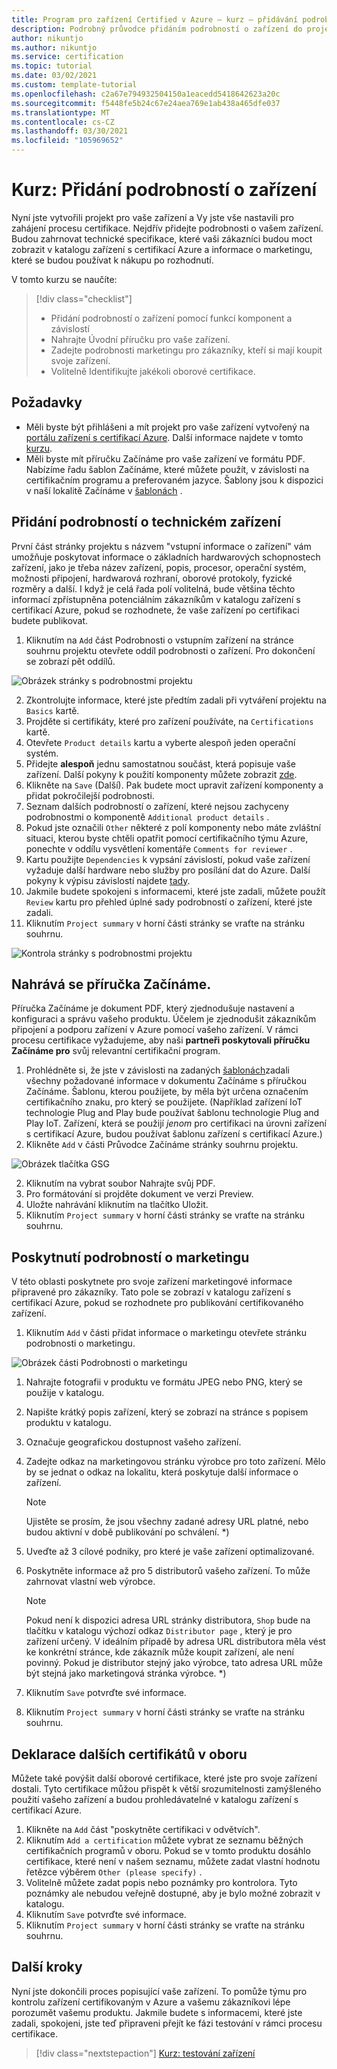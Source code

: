 ```yaml
---
title: Program pro zařízení Certified v Azure – kurz – přidávání podrobností o zařízení
description: Podrobný průvodce přidáním podrobností o zařízení do projektu na portálu zařízení s certifikací Azure
author: nikuntjo
ms.author: nikuntjo
ms.service: certification
ms.topic: tutorial
ms.date: 03/02/2021
ms.custom: template-tutorial
ms.openlocfilehash: c2a67e794932504150a1eacedd5418642623a20c
ms.sourcegitcommit: f5448fe5b24c67e24aea769e1ab438a465dfe037
ms.translationtype: MT
ms.contentlocale: cs-CZ
ms.lasthandoff: 03/30/2021
ms.locfileid: "105969652"
---
```

# <a name="tutorial-add-device-details"></a>Kurz: Přidání podrobností o zařízení

Nyní jste vytvořili projekt pro vaše zařízení a Vy jste vše nastavili pro zahájení procesu certifikace. Nejdřív přidejte podrobnosti o vašem zařízení. Budou zahrnovat technické specifikace, které vaši zákazníci budou moct zobrazit v katalogu zařízení s certifikací Azure a informace o marketingu, které se budou používat k nákupu po rozhodnutí.

V tomto kurzu se naučíte:

> [!div class="checklist"]
> * Přidání podrobností o zařízení pomocí funkcí komponent a závislostí
> * Nahrajte Úvodní příručku pro vaše zařízení.
> * Zadejte podrobnosti marketingu pro zákazníky, kteří si mají koupit svoje zařízení.
> * Volitelně Identifikujte jakékoli oborové certifikace.

## <a name="prerequisites"></a>Požadavky

* Měli byste být přihlášeni a mít projekt pro vaše zařízení vytvořený na [portálu zařízení s certifikací Azure](https://certify.azure.com). Další informace najdete v tomto [kurzu](tutorial-01-creating-your-project.md).
* Měli byste mít příručku Začínáme pro vaše zařízení ve formátu PDF. Nabízíme řadu šablon Začínáme, které můžete použít, v závislosti na certifikačním programu a preferovaném jazyce. Šablony jsou k dispozici v naší lokalitě Začínáme v [šablonách](https://aka.ms/GSTemplate "Začít šablony") .

## <a name="adding-technical-device-details"></a>Přidání podrobností o technickém zařízení

První část stránky projektu s názvem "vstupní informace o zařízení" vám umožňuje poskytovat informace o základních hardwarových schopnostech zařízení, jako je třeba název zařízení, popis, procesor, operační systém, možnosti připojení, hardwarová rozhraní, oborové protokoly, fyzické rozměry a další. I když je celá řada polí volitelná, bude většina těchto informací zpřístupněna potenciálním zákazníkům v katalogu zařízení s certifikací Azure, pokud se rozhodnete, že vaše zařízení po certifikaci budete publikovat.

1. Kliknutím na `Add` část Podrobnosti o vstupním zařízení na stránce souhrnu projektu otevřete oddíl podrobnosti o zařízení. Pro dokončení se zobrazí pět oddílů.

![Obrázek stránky s podrobnostmi projektu](./media/images/device-details-menu.png)

2. Zkontrolujte informace, které jste předtím zadali při vytváření projektu na `Basics` kartě.
1. Projděte si certifikáty, které pro zařízení používáte, na `Certifications` kartě.
1. Otevřete `Product details` kartu a vyberte alespoň jeden operační systém.
1. Přidejte **alespoň** jednu samostatnou součást, která popisuje vaše zařízení. Další pokyny k použití komponenty můžete zobrazit [zde](how-to-using-the-components-feature.md).
1. Klikněte na `Save` (Další). Pak budete moct upravit zařízení komponenty a přidat pokročilejší podrobnosti.
1. Seznam dalších podrobností o zařízení, které nejsou zachyceny podrobnostmi o komponentě `Additional product details` .
1. Pokud jste označili `Other` některé z polí komponenty nebo máte zvláštní situaci, kterou byste chtěli opatřit pomocí certifikačního týmu Azure, ponechte v oddílu vysvětlení komentáře `Comments for reviewer` .
1. Kartu použijte `Dependencies` k vypsání závislostí, pokud vaše zařízení vyžaduje další hardware nebo služby pro posílání dat do Azure. Další pokyny k výpisu závislostí najdete [tady](how-to-indirectly-connected-devices.md).
1. Jakmile budete spokojeni s informacemi, které jste zadali, můžete použít `Review` kartu pro přehled úplné sady podrobností o zařízení, které jste zadali.
1. Kliknutím `Project summary` v horní části stránky se vraťte na stránku souhrnu.

![Kontrola stránky s podrobnostmi projektu](./media/images/sample-device-details.png)

## <a name="uploading-a-get-started-guide"></a>Nahrává se příručka Začínáme.

Příručka Začínáme je dokument PDF, který zjednodušuje nastavení a konfiguraci a správu vašeho produktu. Účelem je zjednodušit zákazníkům připojení a podporu zařízení v Azure pomocí vašeho zařízení. V rámci procesu certifikace vyžadujeme, aby naši **partneři poskytovali příručku Začínáme pro** svůj relevantní certifikační program.

1. Prohlédněte si, že jste v závislosti na zadaných [šablonách](https://aka.ms/GSTemplate)zadali všechny požadované informace v dokumentu Začínáme s příručkou Začínáme. Šablonu, kterou použijete, by měla být určena označením certifikačního znaku, pro který se použijete. (Například zařízení IoT technologie Plug and Play bude používat šablonu technologie Plug and Play IoT. Zařízení, která se použijí *jenom* pro certifikaci na úrovni zařízení s certifikací Azure, budou používat šablonu zařízení s certifikací Azure.)
1. Klikněte `Add` v části Průvodce Začínáme stránky souhrnu projektu.

![Obrázek tlačítka GSG](./media/images/gsg-menu.png)

2. Kliknutím na vybrat soubor Nahrajte svůj PDF.
1. Pro formátování si projděte dokument ve verzi Preview.
1. Uložte nahrávání kliknutím na tlačítko Uložit.
1. Kliknutím `Project summary` v horní části stránky se vraťte na stránku souhrnu.

## <a name="providing-marketing-details"></a>Poskytnutí podrobností o marketingu

V této oblasti poskytnete pro svoje zařízení marketingové informace připravené pro zákazníky. Tato pole se zobrazí v katalogu zařízení s certifikací Azure, pokud se rozhodnete pro publikování certifikovaného zařízení.

1. Kliknutím `Add` v části přidat informace o marketingu otevřete stránku podrobnosti o marketingu.

![Obrázek části Podrobnosti o marketingu](./media/images/marketing-details.png)

1. Nahrajte fotografii v produktu ve formátu JPEG nebo PNG, který se použije v katalogu.
1. Napište krátký popis zařízení, který se zobrazí na stránce s popisem produktu v katalogu.
1. Označuje geografickou dostupnost vašeho zařízení.
1. Zadejte odkaz na marketingovou stránku výrobce pro toto zařízení. Mělo by se jednat o odkaz na lokalitu, která poskytuje další informace o zařízení.
    > [!Note]
    > Ujistěte se prosím, že jsou všechny zadané adresy URL platné, nebo budou aktivní v době publikování po schválení. *)

1. Uveďte až 3 cílové podniky, pro které je vaše zařízení optimalizované.
1. Poskytněte informace až pro 5 distributorů vašeho zařízení. To může zahrnovat vlastní web výrobce.

    > [!Note]
    > Pokud není k dispozici adresa URL stránky distributora, `Shop` bude na tlačítku v katalogu výchozí odkaz `Distributor page` , který je pro zařízení určený. V ideálním případě by adresa URL distributora měla vést ke konkrétní stránce, kde zákazník může koupit zařízení, ale není povinný. Pokud je distributor stejný jako výrobce, tato adresa URL může být stejná jako marketingová stránka výrobce. *)

1. Kliknutím `Save` potvrďte své informace.
1. Kliknutím `Project summary` v horní části stránky se vraťte na stránku souhrnu.

## <a name="declaring-additional-industry-certifications"></a>Deklarace dalších certifikátů v oboru

Můžete také povýšit další oborové certifikace, které jste pro svoje zařízení dostali. Tyto certifikace můžou přispět k větší srozumitelnosti zamýšleného použití vašeho zařízení a budou prohledávatelné v katalogu zařízení s certifikací Azure.

1. Klikněte na `Add` část "poskytněte certifikaci v odvětvích".
1. Kliknutím `Add a certification` můžete vybrat ze seznamu běžných certifikačních programů v oboru. Pokud se v tomto produktu dosáhlo certifikace, které není v našem seznamu, můžete zadat vlastní hodnotu řetězce výběrem `Other (please specify)` .
1. Volitelně můžete zadat popis nebo poznámky pro kontrolora. Tyto poznámky ale nebudou veřejně dostupné, aby je bylo možné zobrazit v katalogu.
1. Kliknutím `Save` potvrďte své informace.
1. Kliknutím `Project summary` v horní části stránky se vraťte na stránku souhrnu.

## <a name="next-steps"></a>Další kroky

Nyní jste dokončili proces popisující vaše zařízení. To pomůže týmu pro kontrolu zařízení certifikovaným v Azure a vašemu zákazníkovi lépe porozumět vašemu produktu. Jakmile budete s informacemi, které jste zadali, spokojeni, jste teď připraveni přejít ke fázi testování v rámci procesu certifikace.
> [!div class="nextstepaction"]
> [Kurz: testování zařízení](tutorial-03-testing-your-device.md)
